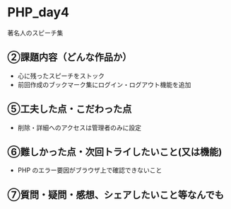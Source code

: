# PHP_day4
著名人のスピーチ集

## ②課題内容（どんな作品か）
- 心に残ったスピーチをストック
- 前回作成のブックマーク集にログイン・ログアウト機能を追加
  
## ⑤工夫した点・こだわった点
-   削除・詳細へのアクセスは管理者のみに設定

## ⑥難しかった点・次回トライしたいこと(又は機能)
-   PHP のエラー要因がブラウザ上で確認できないこと
## ⑦質問・疑問・感想、シェアしたいこと等なんでも
